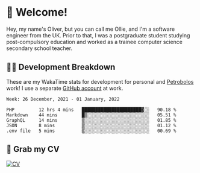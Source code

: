 # 👋 Welcome!

Hey, my name's Oliver, but you can call me Ollie, and I'm a software engineer from the UK. Prior to that, I was a postgraduate student studying post-compulsory education and worked as a trainee computer science secondary school teacher.

## 👨‍💻 Development Breakdown

These are my WakaTime stats for development for personal and [Petrobolos](https://github.com/petrobolos) work! I use a separate [GitHub account](https://github.com/stickeeoliver) at work.

<!--START_SECTION:waka-->
```text
Week: 26 December, 2021 - 01 January, 2022

PHP         12 hrs 4 mins   ██████████████████████▓░░   90.18 % 
Markdown    44 mins         █▒░░░░░░░░░░░░░░░░░░░░░░░   05.51 % 
GraphQL     14 mins         ▒░░░░░░░░░░░░░░░░░░░░░░░░   01.85 % 
JSON        8 mins          ▒░░░░░░░░░░░░░░░░░░░░░░░░   01.12 % 
.env file   5 mins          ▒░░░░░░░░░░░░░░░░░░░░░░░░   00.69 % 
```
<!--END_SECTION:waka-->

## 📌 Grab my CV

[![CV](https://github-readme-stats.vercel.app/api/pin/?username=oliverearl&repo=cv)](https://github.com/oliverearl/cv)
